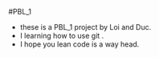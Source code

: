 #PBL_1
- these is a PBL_1 project by Loi and Duc.
- I learning how to use git .
- I hope you lean code is a way head.